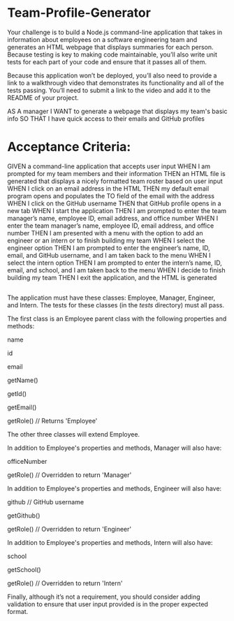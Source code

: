# Team-Profile-Generator
Your challenge is to build a Node.js command-line application that takes in information about employees on a software engineering team and generates an HTML webpage that displays summaries for each person. Because testing is key to making code maintainable, you’ll also write unit tests for each part of your code and ensure that it passes all of them.

Because this application won’t be deployed, you’ll also need to provide a link to a walkthrough video that demonstrates its functionality and all of the tests passing. You’ll need to submit a link to the video and add it to the README of your project.

AS A manager
I WANT to generate a webpage that displays my team's basic info
SO THAT I have quick access to their emails and GitHub profiles

# Acceptance Criteria:
GIVEN a command-line application that accepts user input
WHEN I am prompted for my team members and their information
THEN an HTML file is generated that displays a nicely formatted team roster based on user input
WHEN I click on an email address in the HTML
THEN my default email program opens and populates the TO field of the email with the address
WHEN I click on the GitHub username
THEN that GitHub profile opens in a new tab
WHEN I start the application
THEN I am prompted to enter the team manager’s name, employee ID, email address, and office number
WHEN I enter the team manager’s name, employee ID, email address, and office number
THEN I am presented with a menu with the option to add an engineer or an intern or to finish building my team
WHEN I select the engineer option
THEN I am prompted to enter the engineer’s name, ID, email, and GitHub username, and I am taken back to the menu
WHEN I select the intern option
THEN I am prompted to enter the intern’s name, ID, email, and school, and I am taken back to the menu
WHEN I decide to finish building my team
THEN I exit the application, and the HTML is generated


##
The application must have these classes: Employee, Manager, Engineer, and Intern. The tests for these classes (in the _tests_ directory) must all pass.

The first class is an Employee parent class with the following properties and methods:

name

id

email

getName()

getId()

getEmail()

getRole() // Returns 'Employee'

The other three classes will extend Employee.

In addition to Employee's properties and methods, Manager will also have:

officeNumber

getRole() // Overridden to return 'Manager'

In addition to Employee's properties and methods, Engineer will also have:

github // GitHub username

getGithub()

getRole() // Overridden to return 'Engineer'

In addition to Employee's properties and methods, Intern will also have:

school

getSchool()

getRole() // Overridden to return 'Intern'

Finally, although it’s not a requirement, you should consider adding validation to ensure that user input provided is in the proper expected format.


